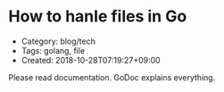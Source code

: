 How to hanle files in Go
========================
- Category: blog/tech
- Tags: golang, file
- Created: 2018-10-28T07:19:27+09:00

Please read documentation.
GoDoc explains everything.
